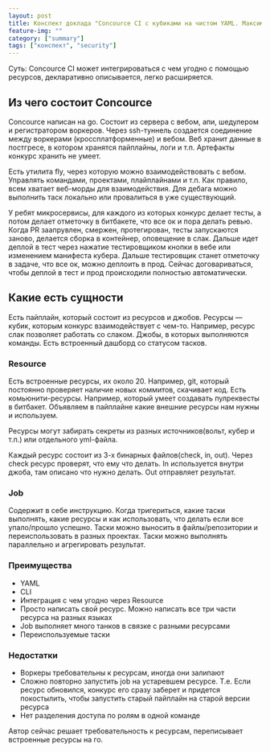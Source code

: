 ```yaml
---
layout: post
title: Конспект доклада "Concource CI с кубиками на чистом YAML. Максим Залысин"
feature-img: ""
category: ["summary"]
tags: ["конспект", "security"]
---
```


Суть: Concource CI может интегрироваться с чем угодно с помощью ресурсов, декларативно описывается, легко расширяется.

## Из чего состоит Concource

Concource написан на go. Состоит из сервера с вебом, апи, шедулером и регистратором воркеров. Через ssh-туннель создается соединение между воркерами (кроссплатформенные) и вебом. Веб хранит данные в постгресе, в котором хранятся пайплайны, логи и т.п. Артефакты конкурс хранить не умеет.

Есть утилита fly, через которую можно взаимодействовать с вебом. Управлять командами, проектами, плайплайнами и т.п. Как правило, всем хватает веб-морды для взаимодействия. Для дебага можно выполнить таск локально или провалиться в уже существующий.

У ребят микросервисы, для каждого из которых конкурс делает тесты, а потом делает отметочку в битбакете, что все ок и пора делать ревью. Когда PR заапрувлен, смержен, протегирован, тесты запускаются заново, делается сборка в контейнер, оповещение в слак. Дальше идет деплой в тест через нажатие тестировщиком кнопки в вебе или изменением манифеста кубера. Дальше тестировщик станет отметочку в задаче, что все ок, можно деплоить в прод. Сейчас договариваться, чтобы деплой в тест и прод происходили полностью автоматически.

## Какие есть сущности

Есть пайплайн, который состоит из ресурсов и джобов.
Ресурсы — кубик, которым конкурс взаимодействует с чем-то. Например, ресурс слак позволяет работать со слаком.
Джобы, в которых выполняются команды.
Есть встроенный дашборд со статусом тасков.

### Resource

Есть встроенные ресурсы, их около 20. Например, git, который постоянно проверяет наличие новых коммитов, скачивает код.
Есть комьюнити-ресурсы. Например, который умеет создавать пулреквесты в битбакет. Объявляем в пайплайне какие внешние ресурсы нам нужны и используем.

Ресурсы могут забирать секреты из разных источников(вольт, кубер и т.п.) или отдельного yml-файла. 

Каждый ресурс состоит из 3-х бинарных файлов(check, in, out). Через check ресурс проверят, что ему что делать. In используется внутри джоба, там описано что нужно делать. Out отправляет результат.

### Job

Содержит в себе инструкцию. Когда тригериться, какие таски выполнять, какие ресурсы и как использовать, что делать если все упало/прошло успешно. Таски можно выносить в файлы/репозитории и переиспользовать в разных проектах. Таски можно выполнять параллельно и агрегировать результат.

### Преимущества

* YAML
* CLI
* Интеграция с чем угодно через Resource
* Просто написать свой ресурс. Можно написать все три части ресурса на разных языках
* Job выполняет много танков в связке с разными ресурсами
* Переиспользуемые таски

### Недостатки

* Воркеры требовательны к ресурсам, иногда они залипают
* Сложно повторно запустить job на устаревшем ресурсе. Т.е. Если ресурс обновился, конкурс его сразу заберет и придется покостылить, чтобы запустить старый пайплайн на старой версии ресурса
* Нет разделения доступа по ролям в одной команде

Автор сейчас решает требовательность к ресурсам, переписывает встроенные ресурсы на го.
